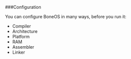 ###Configuration

You can configure BoneOS in many ways, before you run it:

 - Compiler
 - Architecture
 - Platform
 - RAM
 - Assembler
 - Linker